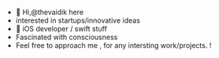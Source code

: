 - 👋 Hi,@thevaidik here 
-  interested in startups/innovative ideas
- 🍎 iOS developer / swift stuff
- Fascinated with consciousness 
- Feel free to approach me , for any intersting work/projects. !


<!---
thevaidik/thevaidik is a ✨ special ✨ repository because its `README.md` (this file) appears on your GitHub profile.
You can click the Preview link to take a look at your changes. this is comment
--->

